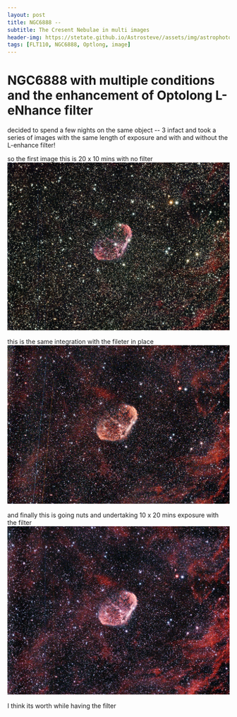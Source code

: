 ```yaml
---
layout: post
title: NGC6888 -- 
subtitle: The Cresent Nebulae in multi images
header-img: https://stetate.github.io/Astrosteve//assets/img/astrophotos/10x20lEnh.jpg
tags: [FLT110, NGC6888, Optlong, image]
---
```

# NGC6888 with multiple conditions and the enhancement of Optolong L-eNhance filter

decided to spend a few nights on the same object -- 3 infact and took a series of images with the same length of exposure and with and without the L-enhance filter!

so the first image this is 20 x 10 mins with no filter 
![image][nofilter]

this is the same integration with the fileter in place 
![image][filter]

and finally this is going nuts and undertaking 10 x 20 mins exposure with the filter
![image][longfilter]

I think its worth while having the filter

[nofilter]:../assets/img/astrophotos/20x10nolEnh.jpg
[filter]:../assets/img/astrophotos/20x10lEnh.jpg
[longfilter]:../assets/img/astrophotos/10x20lEnh.jpg